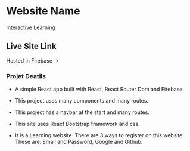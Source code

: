 # Website Name

Interactive Learning


## Live Site Link
Hosted in Firebase -> 


### Projet Deatils

* A simple React app built with React, React Router Dom and Firebase.

* This project uses many components and many routes.

* This project has a navbar at the start and many routes.

* This site uses React Bootstrap framework and css.

* It is a Learning website. There are 3 ways to register on this website.
  These are: Email and Password, Google and Github.



